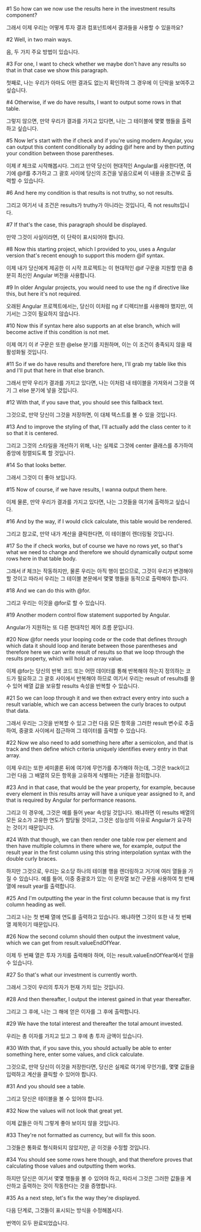 #1
So how can we now use the results here
in the investment results component?

그래서 이제 우리는 어떻게
투자 결과 컴포넌트에서
결과들을 사용할 수 있을까요?

#2
Well, in two main ways.

음, 두 가지 주요 방법이 있습니다.

#3
For one, I want to check
whether we maybe don't have any results
so that in that case we show this paragraph.

첫째로, 나는 우리가 아마도
어떤 결과도 없는지 확인하여
그 경우에 이 단락을 보여주고 싶습니다.

#4
Otherwise, if we do have results,
I want to output some rows in that table.

그렇지 않으면, 만약 우리가 결과를 가지고 있다면,
나는 그 테이블에 몇몇 행들을 출력하고 싶습니다.

#5
Now let's start with the if check
and if you're using modern Angular,
you can output this content conditionally
by adding @if here
and by then putting your condition
between those parentheses.

이제 if 체크로 시작해봅시다.
그리고 만약 당신이 현대적인 Angular를 사용한다면,
여기에 @if를 추가하고
그 괄호 사이에
당신의 조건을 넣음으로써
이 내용을 조건부로 출력할 수 있습니다.

#6
And here my condition is
that results is not truthy,
so not results.

그리고 여기서 내 조건은
results가 truthy가 아니라는 것입니다,
즉 not results입니다.

#7
If that's the case,
this paragraph should be displayed.

만약 그것이 사실이라면,
이 단락이 표시되어야 합니다.

#8
Now this starting project,
which I provided to you,
uses a Angular version that's recent enough
to support this modern @if syntax.

이제 내가 당신에게 제공한
이 시작 프로젝트는
이 현대적인 @if 구문을 지원할 만큼
충분히 최신인 Angular 버전을 사용합니다.

#9
In older Angular projects,
you would need to use the ng if directive like this,
but here it's not required.

오래된 Angular 프로젝트에서는,
당신이 이처럼 ng if 디렉티브를
사용해야 했지만,
여기서는 그것이 필요하지 않습니다.

#10
Now this if syntax here also supports an at else branch,
which will become active
if this condition is not met.

이제 여기 이 if 구문은
또한 @else 분기를 지원하며,
이는 이 조건이 충족되지 않을 때
활성화될 것입니다.

#11
So if we do have results and therefore here,
I'll grab my table like this
and I'll put that here in that else branch.

그래서 만약 우리가 결과를 가지고 있다면,
나는 이처럼 내 테이블을 가져와서
그것을 여기 그 else 분기에 넣을 것입니다.

#12
With that, if you save that,
you should see this fallback text.

그것으로, 만약 당신이 그것을 저장하면,
이 대체 텍스트를 볼 수 있을 것입니다.

#13
And to improve the styling of that,
I'll actually add the class center to it
so that it is centered.

그리고 그것의 스타일을 개선하기 위해,
나는 실제로 그것에 center 클래스를 추가하여
중앙에 정렬되도록 할 것입니다.

#14
So that looks better.

그래서 그것이 더 좋아 보입니다.

#15
Now of course, if we have results,
I wanna output them here.

이제 물론, 만약 우리가 결과를 가지고 있다면,
나는 그것들을 여기에 출력하고 싶습니다.

#16
And by the way, if I would click calculate,
this table would be rendered.

그리고 참고로, 만약 내가 계산을 클릭한다면,
이 테이블이 렌더링될 것입니다.

#17
So the if check works,
but of course we have no rows yet,
so that's what we need to change
and therefore we should dynamically output
some rows here in that table body.

그래서 if 체크는 작동하지만,
물론 우리는 아직 행이 없으므로,
그것이 우리가 변경해야 할 것이고
따라서 우리는 그 테이블 본문에서
몇몇 행들을 동적으로 출력해야 합니다.

#18
And we can do this with @for.

그리고 우리는 이것을 @for로 할 수 있습니다.

#19
Another modern control flow statement
supported by Angular.

Angular가 지원하는
또 다른 현대적인 제어 흐름 문입니다.

#20
Now @for needs your looping code
or the code that defines
through which data it should loop
and iterate between those parentheses
and therefore here we can write result of results
so that we loop through the results property,
which will hold an array value.

이제 @for는 당신의 반복 코드 또는
어떤 데이터를 통해 반복해야 하는지
정의하는 코드가 필요하고
그 괄호 사이에서 반복해야 하므로
여기서 우리는 result of results를 쓸 수 있어
배열 값을 보유할 results 속성을
반복할 수 있습니다.

#21
So we can loop through it
and we then extract every entry
into such a result variable,
which we can access between the curly braces
to output that data.

그래서 우리는 그것을 반복할 수 있고
그런 다음 모든 항목을
그러한 result 변수로 추출하여,
중괄호 사이에서 접근하여
그 데이터를 출력할 수 있습니다.

#22
Now we also need to add something here
after a semicolon,
and that is track and then define
which criteria uniquely identifies
every entry in that array.

이제 우리는 또한 세미콜론 뒤에
여기에 무언가를 추가해야 하는데,
그것은 track이고 그런 다음
그 배열의 모든 항목을
고유하게 식별하는 기준을 정의합니다.

#23
And in that case,
that would be the year property,
for example, because every element
in this results array
will have a unique year assigned to it,
and that is required by Angular
for performance reasons.

그리고 이 경우에,
그것은 예를 들어 year 속성일 것입니다.
왜냐하면 이 results 배열의
모든 요소가 고유한 연도가 할당될 것이고,
그것은 성능상의 이유로
Angular가 요구하는 것이기 때문입니다.

#24
With that though,
we can then render one table row per element
and then have multiple columns in there
where we, for example,
output the result year in the first column
using this string interpolation syntax
with the double curly braces.

하지만 그것으로,
우리는 요소당 하나의 테이블 행을 렌더링하고
거기에 여러 열들을 가질 수 있습니다.
예를 들어, 이중 중괄호가 있는
이 문자열 보간 구문을 사용하여
첫 번째 열에 result year를 출력합니다.

#25
And I'm outputting the year in the first column
because that is my first column heading as well.

그리고 나는 첫 번째 열에 연도를 출력하고 있습니다.
왜냐하면 그것이 또한
내 첫 번째 열 제목이기 때문입니다.

#26
Now the second column
should then output the investment value,
which we can get from result.valueEndOfYear.

이제 두 번째 열은
투자 가치를 출력해야 하며,
이는 result.valueEndOfYear에서 얻을 수 있습니다.

#27
So that's what our investment is currently worth.

그래서 그것이 우리의 투자가
현재 가치 있는 것입니다.

#28
And then thereafter,
I output the interest gained in that year thereafter.

그리고 그 후에,
나는 그 해에 얻은 이자를
그 후에 출력합니다.

#29
We have the total interest
and thereafter the total amount invested.

우리는 총 이자를 가지고 있고
그 후에 총 투자 금액이 있습니다.

#30
With that,
if you save this,
you should actually be able
to enter something here,
enter some values,
and click calculate.

그것으로,
만약 당신이 이것을 저장한다면,
당신은 실제로 여기에 무언가를,
몇몇 값들을 입력하고
계산을 클릭할 수 있어야 합니다.

#31
And you should see a table.

그리고 당신은 테이블을 볼 수 있어야 합니다.

#32
Now the values will not look that great yet.

이제 값들은 아직 그렇게 좋아 보이지 않을 것입니다.

#33
They're not formatted as currency,
but will fix this soon.

그것들은 통화로 형식화되지 않았지만,
곧 이것을 수정할 것입니다.

#34
You should see some rows here though,
and that therefore proves that calculating those values
and outputting them works.

하지만 당신은 여기서 몇몇 행들을 볼 수 있어야 하고,
따라서 그것은 그러한 값들을 계산하고
출력하는 것이 작동한다는 것을 증명합니다.

#35
As a next step,
let's fix the way they're displayed.

다음 단계로,
그것들이 표시되는 방식을 수정해봅시다.

번역이 모두 완료되었습니다.
